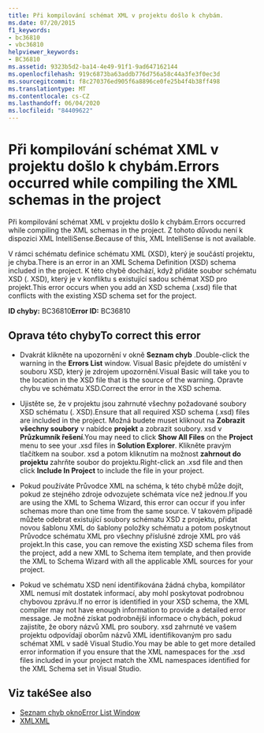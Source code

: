 ```yaml
---
title: Při kompilování schémat XML v projektu došlo k chybám.
ms.date: 07/20/2015
f1_keywords:
- bc36810
- vbc36810
helpviewer_keywords:
- BC36810
ms.assetid: 9323b5d2-ba14-4e49-91f1-9ad647162144
ms.openlocfilehash: 919c6873ba63addb776d756a58c44a3fe3f0ec3d
ms.sourcegitcommit: f8c270376ed905f6a8896ce0fe25b4f4b38ff498
ms.translationtype: MT
ms.contentlocale: cs-CZ
ms.lasthandoff: 06/04/2020
ms.locfileid: "84409622"
---
```

# <a name="errors-occurred-while-compiling-the-xml-schemas-in-the-project"></a><span data-ttu-id="d8d6b-102">Při kompilování schémat XML v projektu došlo k chybám.</span><span class="sxs-lookup"><span data-stu-id="d8d6b-102">Errors occurred while compiling the XML schemas in the project</span></span>
<span data-ttu-id="d8d6b-103">Při kompilování schémat XML v projektu došlo k chybám.</span><span class="sxs-lookup"><span data-stu-id="d8d6b-103">Errors occurred while compiling the XML schemas in the project.</span></span> <span data-ttu-id="d8d6b-104">Z tohoto důvodu není k dispozici XML IntelliSense.</span><span class="sxs-lookup"><span data-stu-id="d8d6b-104">Because of this, XML IntelliSense is not available.</span></span>  
  
 <span data-ttu-id="d8d6b-105">V rámci schématu definice schématu XML (XSD), který je součástí projektu, je chyba.</span><span class="sxs-lookup"><span data-stu-id="d8d6b-105">There is an error in an XML Schema Definition (XSD) schema included in the project.</span></span> <span data-ttu-id="d8d6b-106">K této chybě dochází, když přidáte soubor schématu XSD (. XSD), který je v konfliktu s existující sadou schémat XSD pro projekt.</span><span class="sxs-lookup"><span data-stu-id="d8d6b-106">This error occurs when you add an XSD schema (.xsd) file that conflicts with the existing XSD schema set for the project.</span></span>  
  
 <span data-ttu-id="d8d6b-107">**ID chyby:** BC36810</span><span class="sxs-lookup"><span data-stu-id="d8d6b-107">**Error ID:** BC36810</span></span>  
  
## <a name="to-correct-this-error"></a><span data-ttu-id="d8d6b-108">Oprava této chyby</span><span class="sxs-lookup"><span data-stu-id="d8d6b-108">To correct this error</span></span>  
  
- <span data-ttu-id="d8d6b-109">Dvakrát klikněte na upozornění v okně **Seznam chyb** .</span><span class="sxs-lookup"><span data-stu-id="d8d6b-109">Double-click the warning in the **Errors List** window.</span></span> <span data-ttu-id="d8d6b-110">Visual Basic přejdete do umístění v souboru XSD, který je zdrojem upozornění.</span><span class="sxs-lookup"><span data-stu-id="d8d6b-110">Visual Basic will take you to the location in the XSD file that is the source of the warning.</span></span> <span data-ttu-id="d8d6b-111">Opravte chybu ve schématu XSD.</span><span class="sxs-lookup"><span data-stu-id="d8d6b-111">Correct the error in the XSD schema.</span></span>  
  
- <span data-ttu-id="d8d6b-112">Ujistěte se, že v projektu jsou zahrnuté všechny požadované soubory XSD schématu (. XSD).</span><span class="sxs-lookup"><span data-stu-id="d8d6b-112">Ensure that all required XSD schema (.xsd) files are included in the project.</span></span> <span data-ttu-id="d8d6b-113">Možná budete muset kliknout na **Zobrazit všechny soubory** v nabídce **projekt** a zobrazit soubory. xsd v **Průzkumník řešení**.</span><span class="sxs-lookup"><span data-stu-id="d8d6b-113">You may need to click **Show All Files** on the **Project** menu to see your .xsd files in **Solution Explorer**.</span></span> <span data-ttu-id="d8d6b-114">Klikněte pravým tlačítkem na soubor. xsd a potom kliknutím na možnost **zahrnout do projektu** zahrňte soubor do projektu.</span><span class="sxs-lookup"><span data-stu-id="d8d6b-114">Right-click an .xsd file and then click **Include In Project** to include the file in your project.</span></span>  
  
- <span data-ttu-id="d8d6b-115">Pokud používáte Průvodce XML na schéma, k této chybě může dojít, pokud ze stejného zdroje odvozujete schémata více než jednou.</span><span class="sxs-lookup"><span data-stu-id="d8d6b-115">If you are using the XML to Schema Wizard, this error can occur if you infer schemas more than one time from the same source.</span></span> <span data-ttu-id="d8d6b-116">V takovém případě můžete odebrat existující soubory schématu XSD z projektu, přidat novou šablonu XML do šablony položky schématu a potom poskytnout Průvodce schématu XML pro všechny příslušné zdroje XML pro váš projekt.</span><span class="sxs-lookup"><span data-stu-id="d8d6b-116">In this case, you can remove the existing XSD schema files from the project, add a new XML to Schema item template, and then provide the XML to Schema Wizard with all the applicable XML sources for your project.</span></span>  
  
- <span data-ttu-id="d8d6b-117">Pokud ve schématu XSD není identifikována žádná chyba, kompilátor XML nemusí mít dostatek informací, aby mohl poskytovat podrobnou chybovou zprávu.</span><span class="sxs-lookup"><span data-stu-id="d8d6b-117">If no error is identified in your XSD schema, the XML compiler may not have enough information to provide a detailed error message.</span></span> <span data-ttu-id="d8d6b-118">Je možné získat podrobnější informace o chybách, pokud zajistíte, že obory názvů XML pro soubory. xsd zahrnuté ve vašem projektu odpovídají oborům názvů XML identifikovaným pro sadu schémat XML v sadě Visual Studio.</span><span class="sxs-lookup"><span data-stu-id="d8d6b-118">You may be able to get more detailed error information if you ensure that the XML namespaces for the .xsd files included in your project match the XML namespaces identified for the XML Schema set in Visual Studio.</span></span>  
  
## <a name="see-also"></a><span data-ttu-id="d8d6b-119">Viz také</span><span class="sxs-lookup"><span data-stu-id="d8d6b-119">See also</span></span>

- [<span data-ttu-id="d8d6b-120">Seznam chyb okno</span><span class="sxs-lookup"><span data-stu-id="d8d6b-120">Error List Window</span></span>](/visualstudio/ide/reference/error-list-window)
- [<span data-ttu-id="d8d6b-121">XML</span><span class="sxs-lookup"><span data-stu-id="d8d6b-121">XML</span></span>](../../programming-guide/language-features/xml/index.md)
